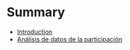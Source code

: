# Summary

* [Introduction](README.md)
* [Análisis de datos de la participación](analisis-de-datos-de-la-participacion.md)

